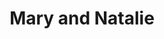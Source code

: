 ---
raw_url: https://prdwebappstorage.blob.core.windows.net/kansaspattons/images/gallery-2009-10-18/img58423.jpg
index: 3
title: Mary and Natalie
---